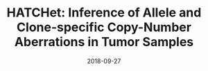 ---
title: "HATCHet: Inference of Allele and Clone-specific Copy-Number Aberrations in Tumor Samples"
collection: posters
type: "Poster"
permalink: /talks/2018-09-27
venue: "TCGA Legacy meeting"
date: 2018-09-27
location: "Washington DC, USA"
---